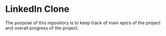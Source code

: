 # LinkedIn Clone

The purpose of this repository is to keep track of main epics of the project and overall progress of the project.
